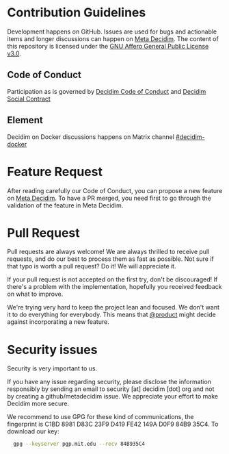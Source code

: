 # Contribution Guidelines

Development happens on GitHub. Issues are used for bugs and actionable items and longer discussions can happen on [Meta Decidim]().
The content of this repository is licensed under the [GNU Affero General Public License v3.0](./LICENSE).

## Code of Conduct

Participation as is governed by [Decidim Code of Conduct](https://meta.decidim.org/processes/Welcome/f/1722/) and [Decidim Social Contract](https://docs.decidim.org/en/develop/understand/social-contract)

## Element

Decidim on Docker discussions happens on Matrix channel [#decidim-docker](https://matrix.to/#/#decidim-docker:matrix.org)

# Feature Request

After reading carefully our Code of Conduct, you can propose a new feature on [Meta Decidim](https://meta.decidim.org/processes/roadmap). To have a PR merged, you need first to go through the validation of the feature in Meta Decidim.

# Pull Request

Pull requests are always welcome!
We are always thrilled to receive pull requests, and do our best to process them as fast as possible. Not sure if that typo is worth a pull request? Do it! We will appreciate it.

If your pull request is not accepted on the first try, don't be discouraged! If there's a problem with the implementation, hopefully you received feedback on what to improve.

We're trying very hard to keep the project lean and focused. We don't want it to do everything for everybody. This means that [@product](https://meta.decidim.org/profiles/product/members) might decide against incorporating a new feature.

# Security issues

Security is very important to us.

If you have any issue regarding security, please disclose the information responsibly by sending an email to security [at] decidim [dot] org and not by creating a github/metadecidim issue. We appreciate your effort to make Decidim more secure.

We recommend to use GPG for these kind of communications, the fingerprint is C1BD 8981 D83C 23F9 D419 FE42 149A D0F9 84B9 35C4. To download our key:

```bash
  gpg --keyserver pgp.mit.edu --recv 84B935C4
```
